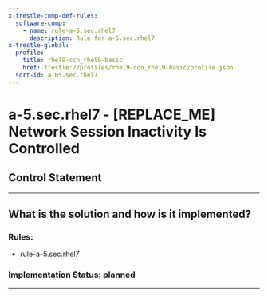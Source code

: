 ```yaml
---
x-trestle-comp-def-rules:
  software-comp:
    - name: rule-a-5.sec.rhel7
      description: Rule for a-5.sec.rhel7
x-trestle-global:
  profile:
    title: rhel9-ccn_rhel9-basic
    href: trestle://profiles/rhel9-ccn_rhel9-basic/profile.json
  sort-id: a-05.sec.rhel7
---
```


# a-5.sec.rhel7 - \[REPLACE_ME\] Network Session Inactivity Is Controlled

## Control Statement

______________________________________________________________________

## What is the solution and how is it implemented?

<!-- For implementation status enter one of: implemented, partial, planned, alternative, not-applicable -->

<!-- Note that the list of rules under ### Rules: is read-only and changes will not be captured after assembly to JSON -->

<!-- Add control implementation description here for control: a-5.sec.rhel7 -->

### Rules:

  - rule-a-5.sec.rhel7

### Implementation Status: planned

______________________________________________________________________
